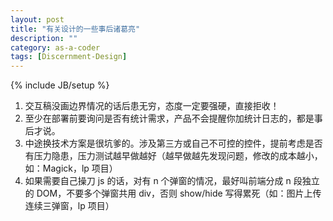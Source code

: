 ```yaml
---
layout: post
title: "有关设计的一些事后诸葛亮"
description: ""
category: as-a-coder
tags: [Discernment-Design]
---
```

{% include JB/setup %}

1. 交互稿没画边界情况的话后患无穷，态度一定要强硬，直接拒收！
7. 至少在部署前要询问是否有统计需求，产品不会提醒你加统计日志的，都是事后才说。
8. 中途换技术方案是很坑爹的。涉及第三方或自己不可控的控件，提前考虑是否有压力隐患，压力测试越早做越好（越早做越先发现问题，修改的成本越小，如：Magick，lp 项目）
1. 如果需要自己操刀 js 的话，对有 n 个弹窗的情况，最好叫前端分成 n 段独立的 DOM，不要多个弹窗共用 div，否则 show/hide 写得累死（如：图片上传连续三弹窗，lp 项目）
